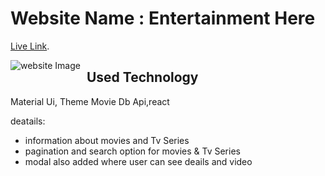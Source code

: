 # Website Name : Entertainment Here

[Live Link](priceless-carson-3572bf).

<img src="https://i.ibb.co/DQL5pgg/Fire-Shot-Capture-015-Multi-Device-Website-Mockup-Generator-techsini-com.png"
     alt="website Image"
     style="float: left; margin-right: 10px;" />

## Used Technology

Material Ui, Theme Movie Db Api,react

deatails:

- information about movies and Tv Series
- pagination and search option for movies & Tv Series
- modal also added where user can see deails and video
